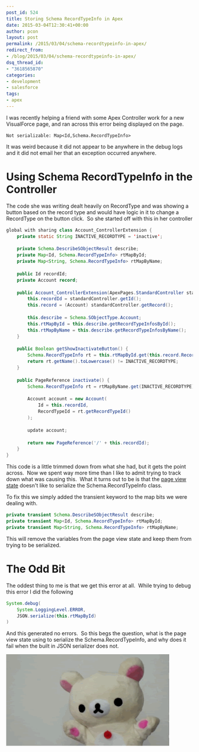 ```yaml
---
post_id: 524
title: Storing Schema RecordTypeInfo in Apex
date: 2015-03-04T12:30:41+00:00
author: pcon
layout: post
permalink: /2015/03/04/schema-recordtypeinfo-in-apex/
redirect_from:
- /blog/2015/03/04/schema-recordtypeinfo-in-apex/
dsq_thread_id:
- "3618565870"
categories:
- development
- salesforce
tags:
- apex
---
```

I was recently helping a friend with some Apex Controller work for a new VisualForce page, and ran across this error being displayed on the page.

```
Not serializable: Map<Id,Schema.RecordTypeInfo>
```

It was weird because it did not appear to be anywhere in the debug logs and it did not email her that an exception occurred anywhere.
<!--more-->

# Using Schema RecordTypeInfo in the Controller

The code she was writing dealt heavily on RecordType and was showing a button based on the record type and would have logic in it to change a RecordType on the button click.  So she started off with this in her controller

```java
global with sharing class Account_ControllerExtension {
    private static String INACTIVE_RECORDTYPE = 'inactive';

    private Schema.DescribeSObjectResult describe;
    private Map<Id, Schema.RecordTypeInfo> rtMapById;
    private Map<String, Schema.RecordTypeInfo> rtMapByName;

    public Id recordId;
    private Account record;

    public Account_ControllerExtension(ApexPages.StandardController standardController) {
        this.recordId = standardController.getId();
        this.record = (Account) standardController.getRecord();

        this.describe = Schema.SObjectType.Account;
        this.rtMapById = this.describe.getRecordTypeInfosById();
        this.rtMapByName = this.describe.getRecordTypeInfosByName();
    }

    public Boolean getShowInactivateButton() {
        Schema.RecordTypeInfo rt = this.rtMapById.get(this.record.RecordTypeId);
        return rt.getName().toLowercase() != INACTIVE_RECORDTYPE;
    }

    public PageReference inactivate() {
        Schema.RecordTypeInfo rt = rtMapByName.get(INACTIVE_RECORDTYPE);

        Account account = new Account(
            Id = this.recordId,
            RecordTypeId = rt.getRecordTypeId()
        );

        update account;

        return new PageReference('/' + this.recordId);
    }
}
```

This code is a little trimmed down from what she had, but it gets the point across.  Now we spent way more time than I like to admit trying to track down what was causing this.  What it turns out to be is that the [page view state](https://developer.salesforce.com/page/An_Introduction_to_Visualforce_View_State "Visualforce View State") doesn't like to serialize the Schema.RecordTypeInfo class.

To fix this we simply added the transient keyword to the map bits we were dealing with.

```java
private transient Schema.DescribeSObjectResult describe;
private transient Map<Id, Schema.RecordTypeInfo> rtMapById;
private transient Map<String, Schema.RecordTypeInfo> rtMapByName;
```

This will remove the variables from the page view state and keep them from trying to be serialized.

# The Odd Bit

The oddest thing to me is that we get this error at all.  While trying to debug this error I did the following

```java
System.debug(
    System.LoggingLevel.ERROR,
    JSON.serialize(this.rtMapById)
)
```

And this generated no errors.  So this begs the question, what is the page view state using to serialize the Schema.RecordTypeInfo, and why does it fail when the built in JSON serializer does not.

![My angry face when figuring this out](/assets/img/2015/03/05/angryface.gif)